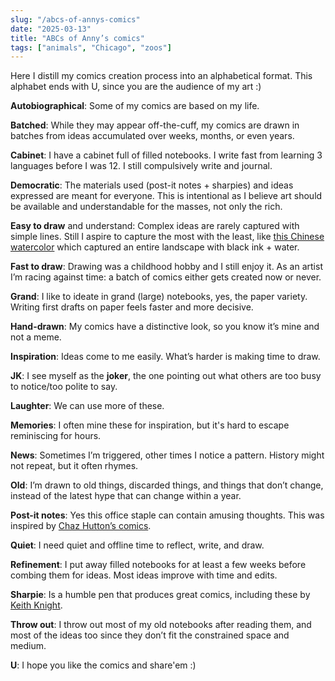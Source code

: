 ```yaml
---
slug: "/abcs-of-annys-comics"
date: "2025-03-13"
title: "ABCs of Anny’s comics"
tags: ["animals", "Chicago", "zoos"]
---
```


Here I distill my comics creation process into an alphabetical format.
This alphabet ends with U, since you are the audience of my art :)

**Autobiographical**: Some of my comics are based on my life.

**Batched**: While they may appear off-the-cuff, my comics are drawn in batches from ideas accumulated over weeks, months, or even years.

**Cabinet**: I have a cabinet full of filled notebooks. I write fast from learning 3 languages before I was 12. I still compulsively write and journal.

**Democratic**: The materials used (post-it notes + sharpies) and ideas expressed are meant for everyone. This is intentional as I believe art should be available and understandable for the masses, not only the rich.

**Easy to draw** and understand: Complex ideas are rarely captured with simple lines. Still I aspire to capture the most with the least, like [this Chinese watercolor](https://www.ebay.com/itm/125284895695) which captured an entire landscape with black ink + water.

**Fast to draw**: Drawing was a childhood hobby and I still enjoy it. As an artist I’m racing against time: a batch of comics either gets created now or never.

**Grand**: I like to ideate in grand (large) notebooks, yes, the paper variety. Writing first drafts on paper feels faster and more decisive.

**Hand-drawn**: My comics have a distinctive look, so you know it’s mine and not a meme.

**Inspiration**: Ideas come to me easily. What’s harder is making time to draw.

**JK**: I see myself as the **joker**, the one pointing out what others are too busy to notice/too polite to say.

**Laughter**: We can use more of these.

**Memories**: I often mine these for inspiration, but it's hard to escape reminiscing for hours.

**News**: Sometimes I’m triggered, other times I notice a pattern. History might not repeat, but it often rhymes.

**Old**: I’m drawn to old things, discarded things, and things that don’t change, instead of the latest hype that can change within a year.

**Post-it notes**: Yes this office staple can contain amusing thoughts. This was inspired by [Chaz Hutton’s comics](https://www.instagram.com/instachaaz/?hl=en).

**Quiet**: I need quiet and offline time to reflect, write, and draw.

**Refinement**: I put away filled notebooks for at least a few weeks before combing them for ideas. Most ideas improve with time and edits.

**Sharpie**: Is a humble pen that produces great comics, including these by [Keith Knight](https://kchronicles.com/).

**Throw out**: I throw out most of my old notebooks after reading them, and most of the ideas too since they don’t fit the constrained space and medium.

**U**: I hope you like the comics and share'em :)
